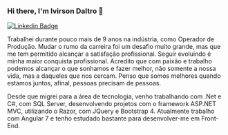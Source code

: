 ### Hi there, I'm Ivirson Daltro 👋

[![Linkedin Badge](https://img.shields.io/badge/-Add&nbsp;Me-blue?style=flat-square&logo=Linkedin&logoColor=white&link=https://www.linkedin.com/in/ivirson-daltro/)](https://www.linkedin.com/in/ivirson-daltro/)

Trabalhei durante pouco mais de 9 anos na indústria, como Operador de Produção.
Mudar o rumo da carreira foi um desafio muito grande, mas que me tem permitido alcançar a satisfação profissional. Seguir evoluindo é minha maior conquista profissional. 
Acredito que com paixão e trabalho podemos alcançar o que sonhamos e fazer melhor, não somente a nossa vida, mas a daqueles que nos cercam. Penso que somos melhores quando estamos juntos, afinal, pessoas precisam de pessoas. 

Desde que migrei para a área de tecnologia, venho trabalhando com .Net e C#, com SQL Server, desenvolvendo projetos com o framework ASP.NET MVC, utilizando o Razor, com JQuery e Bootstrap 4. Atualmente trabalho com Angular 7 e tenho estudado bastante para desenvolver-me em Front-End.
 <!-- 
- 🔭 I’m currently working on Angular 2+
- 🌱 I’m currently learning ...
- 👯 I’m looking to collaborate on ...
- 🤔 I’m looking for help with ...
- 💬 Ask me about ...
- 📫 How to reach me: ...
- 😄 Pronouns: ...
- ⚡ Fun fact: ...
-->
